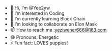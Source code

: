- 👋 Hi, I’m @Yee2yw
- 👀 I’m interested in Coding
- 🌱 I’m currently learning Block Chain
- 💞️ I’m looking to collaborate on Elon Mask
- 📫 How to reach me :yeziwener666@163.com
- 😄 Pronouns: Energetic
- ⚡ Fun fact: LOVES puppies!

<!---
Yee2yw/Yee2yw is a ✨ special ✨ repository because its `README.md` (this file) appears on your GitHub profile.
You can click the Preview link to take a look at your changes.
--->
